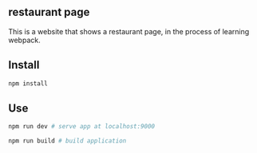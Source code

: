 restaurant page 
---

This is a website that shows a restaurant page, in the process of learning webpack.

## Install ##

```bash
npm install
```

## Use ##

```bash
npm run dev # serve app at localhost:9000
```

```bash
npm run build # build application
```